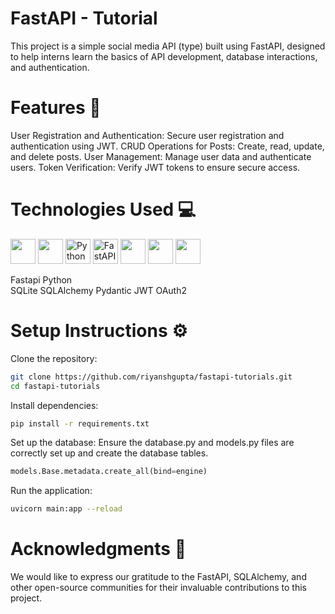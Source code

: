 # FastAPI - Tutorial 

This project is a simple social media API (type) built using FastAPI, designed to help interns learn the basics of API development, database interactions, and authentication.


# Features 🚀

User Registration and Authentication: Secure user registration and authentication using JWT.
CRUD Operations for Posts: Create, read, update, and delete posts.
User Management: Manage user data and authenticate users.
Token Verification: Verify JWT tokens to ensure secure access.

# Technologies Used 💻 
<img src="https://icon.icepanel.io/Technology/svg/FastAPI.svg" height="40px"> <img src="https://icon.icepanel.io/Technology/svg/FastAPI.svg" height="40px"> <img src="https://upload.wikimedia.org/wikipedia/commons/c/c3/Python-logo-notext.svg" alt="Python Logo" height="40px"> <img src="https://fastapi.tiangolo.com/img/icon-white.svg" alt="FastAPI Logo" height="40px"> <img src="https://icon.icepanel.io/Technology/png-shadow-512/SQLAlchemy.png" height="40px"> <img src="https://avatars.githubusercontent.com/u/110818415?v=4" height="40px"> <img src="https://user-images.githubusercontent.com/5418178/177059352-fe91dcd5-e17b-4103-88ae-70d6d396cf85.png" height="40px">

Fastapi
Python  
SQLite 
SQLAlchemy 
Pydantic 
JWT 
OAuth2

# Setup Instructions ⚙️

Clone the repository:
```bash
git clone https://github.com/riyanshgupta/fastapi-tutorials.git
cd fastapi-tutorials
```

Install dependencies:
```bash
pip install -r requirements.txt
```

Set up the database:
Ensure the database.py and models.py files are correctly set up and create the database tables.
```python
models.Base.metadata.create_all(bind=engine)
```

Run the application:

```bash
uvicorn main:app --reload
```

# Acknowledgments 🙏
We would like to express our gratitude to the FastAPI, SQLAlchemy, and other open-source communities for their invaluable contributions to this project.
